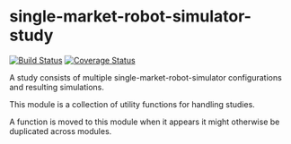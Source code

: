 # single-market-robot-simulator-study

[![Build Status](https://travis-ci.org/DrPaulBrewer/single-market-robot-simulator-study.svg?branch=master)](https://travis-ci.org/DrPaulBrewer/single-market-robot-simulator-study)
[![Coverage Status](https://coveralls.io/repos/github/DrPaulBrewer/single-market-robot-simulator-study/badge.svg?branch=master)](https://coveralls.io/github/DrPaulBrewer/single-market-robot-simulator-study?branch=master)


A study consists of multiple single-market-robot-simulator configurations and resulting simulations.

This module is a collection of utility functions for handling studies.

A function is moved to this module when it appears it might otherwise be duplicated across modules.




